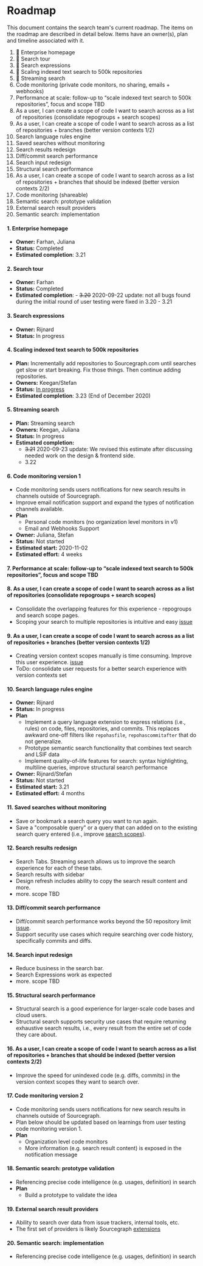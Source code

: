 # Roadmap

This document contains the search team's current roadmap. The items on the roadmap are described in detail below. Items have an owner(s), plan and timeline associated with it.

1. 🔄 Enterprise homepage
1. 🔄 Search tour
1. 🔄 Search expressions
1. 🔄 Scaling indexed text search to 500k repositories
1. 🔄 Streaming search
1. Code monitoring (private code monitors, no sharing, emails + webhooks)
1. Performance at scale: follow-up to “scale indexed text search to 500k repositories”, focus and scope TBD
1. As a user, I can create a scope of code I want to search across as a list of repositories (consolidate repogroups + search scopes)
1. As a user, I can create a scope of code I want to search across as a list of repositories + branches (better version contexts 1/2)
1. Search language rules engine
1. Saved searches without monitoring
1. Search results redesign
1. Diff/commit search performance
1. Search input redesign
1. Structural search performance
1. As a user, I can create a scope of code I want to search across as a list of repositories + branches that should be indexed (better version contexts 2/2)
1. Code monitoring (shareable)
1. Semantic search: prototype validation
1. External search result providers
1. Semantic search: implementation








#### 1. Enterprise homepage
- **Owner:** Farhan, Juliana
- **Status:** Completed
- **Estimated completion**: 3.21
         
#### 2. Search tour
- **Owner:** Farhan
- **Status:** Completed
- **Estimated completion**:
       - ~~3.20~~ 2020-09-22 update: not all bugs found during the initial round of user testing were fixed in 3.20
       - 3.21
       
#### 3. Search expressions
 - **Owner:** Rijnard
 - **Status:** In progress

#### 4. Scaling indexed text search to 500k repositories
   - **Plan:** Incrementally add repositories to Sourcegraph.com until searches get slow or start breaking. Fix those things. Then continue adding repositories.
   - **Owners:** Keegan/Stefan
   - **Status:** [In progress](perf.md)
   - **Estimated completion**: 3.23 (End of December 2020)

#### 5. Streaming search 
  - **Plan:** Streaming search
  - **Owners:** Keegan, Juliana
  - **Status:** In progress
  - **Estimated completion:**
    - ~~3.21~~ 2020-09-23 update: We revised this estimate after discussing needed work on the design & frontend side.
    - 3.22

#### 6. Code monitoring version 1
  - Code monitoring sends users notifications for new search results in channels outside of Sourcegraph.
  - Improve email notification support and expand the types of notification channels available.
  - **Plan**
    - Personal code monitors (no organization level monitors in v1)
    - Email and Webhooks Support
  - **Owner:** Juliana, Stefan
  - **Status:** Not started
  - **Estimated start:** 2020-11-02
  - **Estimated effort:** 4 weeks
  
#### 7. Performance at scale: follow-up to “scale indexed text search to 500k repositories”, focus and scope TBD

#### 8. As a user, I can create a scope of code I want to search across as a list of repositories (consolidate repogroups + search scopes)
  - Consolidate the overlapping features for this experience - repogroups and search scope pages.
  - Scoping your search to multiple repositories is intuitive and easy [issue](https://github.com/sourcegraph/sourcegraph/issues/10621)

#### 9. As a user, I can create a scope of code I want to search across as a list of repositories + branches (better version contexts 1/2)
  - Creating version context scopes manually is time consuming. Improve this user experience. [issue](https://github.com/sourcegraph/sourcegraph/issues/11569)
  - ToDo: consolidate user requests for a better search experience with version contexts set

#### 10. Search language rules engine
  - **Owner:** Rijnard
  - **Status:** In progress
  - **Plan**
      - Implement a query language extension to express relations (i.e., rules) on code, files, repositories, and commits. This replaces awkward one-off filters like `repohasfile`, `repohascommitafter` that do not generalize.
      - Prototype semantic search functionality that combines text search and LSIF data
      - Implement quality-of-life features for search: syntax highlighting, multiline queries, improve structural search performance
  - **Owner:** Rijnard/Stefan
  - **Status:** Not started
  - **Estimated start:** 3.21
  - **Estimated effort:** 4 months
  
#### 11. Saved searches without monitoring
  - Save or bookmark a search query you want to run again.
  - Save a "composable query" or a query that can added on to the existing search query entered (i.e., improve [search scopes](https://docs.sourcegraph.com/code_search/how-to/scopes)).
  
#### 12. Search results redesign
  - Search Tabs. Streaming search allows us to improve the search experience for each of these tabs.
  - Search results with sidebar
  - Design refresh includes ability to copy the search result content and more.
  - more. scope TBD
  
#### 13. Diff/commit search performance
  - Diff/commit search performance works beyond the 50 repository limit [issue](https://github.com/sourcegraph/sourcegraph/issues/6826).
  - Support security use cases which require searching over code history, specifically commits and diffs.
  
#### 14. Search input redesign
  - Reduce business in the search bar.
  - Search Expressions work as expected
  - more. scope TBD

#### 15. Structural search performance
  - Structural search is a good experience for larger-scale code bases and cloud users.
  - Structural search supports security use cases that require returning exhaustive search results, i.e., every result from the entire set of code they care about.

#### 16. As a user, I can create a scope of code I want to search across as a list of repositories + branches that should be indexed (better version contexts 2/2)
  - Improve the speed for unindexed code (e.g. diffs, commits) in the version context scopes they want to search over.

#### 17. Code monitoring version 2
  - Code monitoring sends users notifications for new search results in channels outside of Sourcegraph.
  - Plan below should be updated based on learnings from user testing code monitoring version 1.
  - **Plan**
    - Organization level code monitors
    - More information (e.g. search result content) is exposed in the notification message 
                
#### 18. Semantic search: prototype validation
  - Referencing precise code intelligence (e.g. usages, definition) in search
  - **Plan**
    - Build a prototype to validate the idea
  
#### 19. External search result providers
  - Ability to search over data from issue trackers, internal tools, etc.
  - The first set of providers is likely Sourcegraph [extensions](https://sourcegraph.com/extensions)
  
#### 20. Semantic search: implementation
  - Referencing precise code intelligence (e.g. usages, definition) in search

